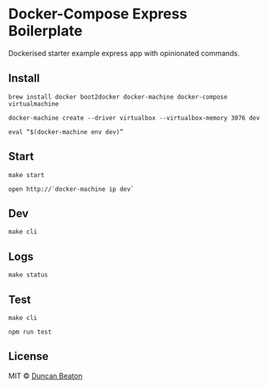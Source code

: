 # Docker-Compose Express Boilerplate

Dockerised starter example express app with opinionated commands.

## Install

```
brew install docker boot2docker docker-machine docker-compose virtualmachine
````
```
docker-machine create --driver virtualbox --virtualbox-memory 3076 dev
```
```
eval “$(docker-machine env dev)”
```

## Start

```
make start
```
```
open http://`docker-machine ip dev`
```

## Dev

```
make cli
```

## Logs

```
make status
```

## Test

```
make cli 
```
```
npm run test
```

## License

MIT © [Duncan Beaton](http://dunckr.com)

